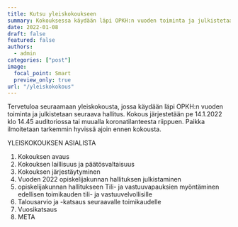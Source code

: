 ```yaml
---
title: Kutsu yleiskokoukseen
summary: Kokouksessa käydään läpi OPKH:n vuoden toiminta ja julkistetaan seuraava hallitus.
date: 2022-01-08
draft: false
featured: false
authors:
  - admin
categories: ["post"]
image:
  focal_point: Smart
  preview_only: true
url: "/yleiskokokous"
---
```

Tervetuloa seuraamaan yleiskokousta, jossa käydään läpi OPKH:n vuoden toiminta ja julkistetaan seuraava hallitus. Kokous järjestetään pe 14.1.2022 klo 14.45 auditoriossa tai muualla koronatilanteesta riippuen. Paikka ilmoitetaan tarkemmin hyvissä ajoin ennen kokousta.

 YLEISKOKOUKSEN ASIALISTA

1. Kokouksen avaus
2. Kokouksen laillisuus ja päätösvaltaisuus
3. Kokouksen järjestäytyminen
4. Vuoden 2022 opiskelijakunnan hallituksen julkistaminen
5. opiskelijakunnan hallitukseen Tili- ja vastuuvapauksien myöntäminen edellisen toimikauden tili- ja vastuuvelvollisille
6. Talousarvio ja -katsaus seuraavalle toimikaudelle
7. Vuosikatsaus
8. META
